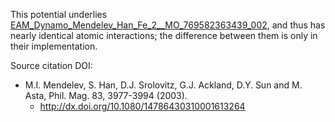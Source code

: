 This potential underlies [EAM_Dynamo_Mendelev_Han_Fe_2__MO_769582363439_002](https://openkim.org/cite/MO_769582363439_002), and thus has nearly identical atomic interactions; the difference between them is only in their implementation.

Source citation DOI:

* M.I. Mendelev, S. Han, D.J. Srolovitz, G.J. Ackland, D.Y. Sun and M. Asta, Phil. Mag. 83, 3977-3994 (2003).
    - http://dx.doi.org/10.1080/14786430310001613264
